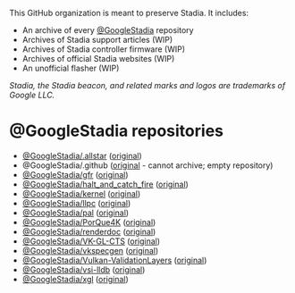 This GitHub organization is meant to preserve Stadia. It includes: 
* An archive of every [@GoogleStadia](https://github.com/GoogleStadia) repository
* Archives of Stadia support articles (WIP)
* Archives of Stadia controller firmware (WIP)
* Archives of official Stadia websites (WIP)
* An unofficial flasher (WIP)

*Stadia, the Stadia beacon, and related marks and logos are trademarks of Google LLC.*

# @GoogleStadia repositories
* [@GoogleStadia/.allstar](https://github.com/StadiaMemories/.allstar) ([original](https://github.com/GoogleStadia/.allstar))
* @GoogleStadia/.github ([original](https://github.com/GoogleStadia/.github) - cannot archive; empty repository)
* [@GoogleStadia/gfr](https://github.com/StadiaMemories/gfr) ([original](https://github.com/GoogleStadia/gfr))
* [@GoogleStadia/halt_and_catch_fire](https://github.com/StadiaMemories/halt_and_catch_fire) ([original](https://github.com/GoogleStadia/halt_and_catch_fire))
* [@GoogleStadia/kernel](https://github.com/StadiaMemories/kernel) ([original](https://github.com/GoogleStadia/kernel))
* [@GoogleStadia/llpc](https://github.com/StadiaMemories/llpc) ([original](https://github.com/GoogleStadia/llpc))
* [@GoogleStadia/pal](https://github.com/StadiaMemories/pal) ([original](https://github.com/GoogleStadia/pal))
* [@GoogleStadia/PorQue4K](https://github.com/StadiaMemories/PorQue4K) ([original](https://github.com/GoogleStadia/PorQue4K))
* [@GoogleStadia/renderdoc](https://github.com/StadiaMemories/renderdoc) ([original](https://github.com/GoogleStadia/renderdoc))
* [@GoogleStadia/VK-GL-CTS](https://github.com/StadiaMemories/VK-GL-CTS) ([original](https://github.com/GoogleStadia/VK-GL-CTS))
* [@GoogleStadia/vkspecgen](https://github.com/StadiaMemories/vkspecgen) ([original](https://github.com/GoogleStadia/vkspecgen))
* [@GoogleStadia/Vulkan-ValidationLayers](https://github.com/StadiaMemories/Vulkan-ValidationLayers) ([original](https://github.com/GoogleStadia/Vulkan-ValidationLayers))
* [@GoogleStadia/vsi-lldb](https://github.com/StadiaMemories/vsi-lldb) ([original](https://github.com/GoogleStadia/vsi-lldb))
* [@GoogleStadia/xgl](https://github.com/StadiaMemories/xgl) ([original](https://github.com/GoogleStadia/xgl))
